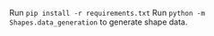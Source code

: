 
Run `pip install -r requirements.txt`
Run `python -m Shapes.data_generation` to generate shape data.